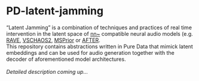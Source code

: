 # PD-latent-jamming
“Latent Jamming” is a combination of techniques and practices of real time intervention in the latent space of [nn~](https://github.com/acids-ircam/nn_tilde) compatible neural audio models (e.g. [RAVE](https://github.com/acids-ircam/RAVE), [VSCHAOS2](https://github.com/acids-ircam/vschaos2), [MSPrior](https://github.com/caillonantoine/msprior) or [AFTER](https://github.com/acids-ircam/AFTER). \
This repository contains abstractions written in Pure Data that mimick latent embeddings and can be used for audio generation together with the decoder of aforementioned model architectures. \
\
*Detailed description coming up...*
